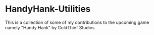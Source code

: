 # HandyHank-Utilities
This is a collection of some of my contributions to the upcoming game namely "Handy Hank" by GoldThief Studios
